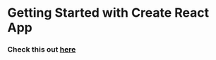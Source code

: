 # Getting Started with Create React App



### Check this out [here](https://deepalipatro.github.io/React-pedestal-fan/)
